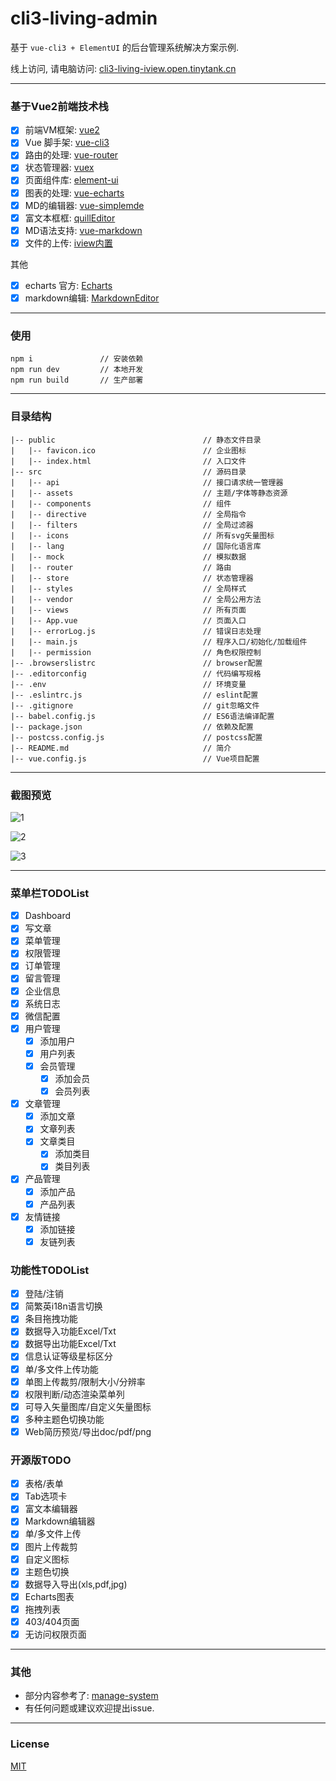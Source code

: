 # cli3-living-admin

基于 `vue-cli3 + ElementUI` 的后台管理系统解决方案示例.

线上访问, 请电脑访问: [cli3-living-iview.open.tinytank.cn](http://cli3-living-iview.open.tinytank.cn)

--------------

### 基于Vue2前端技术栈
- [x] 前端VM框架: [vue2](https://github.com/vuejs/vue)
- [x] Vue 脚手架: [vue-cli3](https://github.com/vuejs/vue-cli)
- [x] 路由的处理: [vue-router](https://github.com/vuejs/vue-router)
- [x] 状态管理器: [vuex](https://github.com/vuejs/vuex)
- [x] 页面组件库: [element-ui](https://github.com/ElementFE/element)
- [x] 图表的处理: [vue-echarts](https://github.com/xlsdg/vue-echarts-v3)
- [x] MD的编辑器: [vue-simplemde](https://github.com/F-loat/vue-simplemde)
- [x] 富文本框框: [quillEditor](https://github.com/surmon-china/vue-quill-editor)
- [x] MD语法支持: [vue-markdown](https://github.com/miaolz123/vue-markdown)
- [x] 文件的上传: [iview内置](https://www.iviewui.com/components/upload)

其他
- [x] echarts 官方: [Echarts](https://github.com/apache/incubator-echarts)
- [x] markdown编辑: [MarkdownEditor](https://github.com/alecgorge/MarkdownEditor)

--------------

### 使用
```
npm i               // 安装依赖
npm run dev         // 本地开发
npm run build       // 生产部署
```
--------------

### 目录结构
	|-- public                                 // 静态文件目录
	|   |-- favicon.ico                        // 企业图标
	|   |-- index.html                         // 入口文件
	|-- src                                    // 源码目录
	|   |-- api                                // 接口请求统一管理器
	|   |-- assets                             // 主题/字体等静态资源
	|   |-- components                         // 组件
	|   |-- directive                          // 全局指令
	|   |-- filters                            // 全局过滤器
	|   |-- icons                              // 所有svg矢量图标
	|   |-- lang                               // 国际化语言库
	|   |-- mock                               // 模拟数据
	|   |-- router                             // 路由
	|   |-- store                              // 状态管理器
	|   |-- styles                             // 全局样式
	|   |-- vendor                             // 全局公用方法
	|   |-- views                              // 所有页面
	|   |-- App.vue                            // 页面入口
	|   |-- errorLog.js                        // 错误日志处理
	|   |-- main.js                            // 程序入口/初始化/加载组件
	|   |-- permission                         // 角色权限控制
	|-- .browserslistrc                        // browser配置
	|-- .editorconfig                          // 代码编写规格
	|-- .env                                   // 环境变量
	|-- .eslintrc.js                           // eslint配置
	|-- .gitignore                             // git忽略文件
	|-- babel.config.js                        // ES6语法编译配置
	|-- package.json                           // 依赖及配置
	|-- postcss.config.js                      // postcss配置
	|-- README.md                              // 简介
	|-- vue.config.js                          // Vue项目配置
	
--------------

### 截图预览
![1](https://github.com/erchoc/cli3-living-admin/static/screenshots/s1.png)

![2](https://github.com/erchoc/cli3-living-admin/static/screenshots/s2.png)

![3](https://github.com/erchoc/cli3-living-admin/static/screenshots/s3.png)

----------------

### 菜单栏TODOList 
- [x] Dashboard
- [x] 写文章
- [x] 菜单管理
- [x] 权限管理
- [x] 订单管理
- [x] 留言管理  
- [x] 企业信息
- [x] 系统日志
- [x] 微信配置
- [x] 用户管理
  - [x] 添加用户
  - [x] 用户列表
  - [x] 会员管理
    - [x] 添加会员
    - [x] 会员列表
- [x] 文章管理
  - [x] 添加文章
  - [x] 文章列表
  - [x] 文章类目
      - [x] 添加类目
      - [x] 类目列表
- [x] 产品管理
  - [x] 添加产品
  - [x] 产品列表
- [x] 友情链接
  - [x] 添加链接
  - [x] 友链列表

### 功能性TODOList
- [x] 登陆/注销
- [x] 简繁英i18n语言切换
- [x] 条目拖拽功能
- [x] 数据导入功能Excel/Txt
- [x] 数据导出功能Excel/Txt
- [x] 信息认证等级星标区分
- [x] 单/多文件上传功能
- [x] 单图上传裁剪/限制大小/分辨率
- [x] 权限判断/动态渲染菜单列
- [x] 可导入矢量图库/自定义矢量图标
- [x] 多种主题色切换功能
- [x] Web简历预览/导出doc/pdf/png

### 开源版TODO
- [x] 表格/表单
- [x] Tab选项卡
- [x] 富文本编辑器
- [x] Markdown编辑器
- [x] 单/多文件上传
- [x] 图片上传裁剪
- [x] 自定义图标
- [x] 主题色切换
- [x] 数据导入导出(xls,pdf,jpg)
- [x] Echarts图表
- [x] 拖拽列表
- [x] 403/404页面
- [x] 无访问权限页面

---------------

### 其他
- 部分内容参考了: [manage-system](https://github.com/lin-xin/manage-system)
- 有任何问题或建议欢迎提出issue.

---------------

### License
[MIT](https://opensource.org/licenses/MIT)
